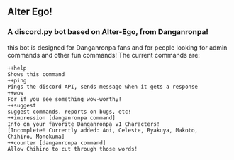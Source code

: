 ## Alter Ego!

### A discord.py bot based on Alter-Ego, from Danganronpa!

this bot is designed for Danganronpa fans and for people looking for admin commands and other fun commands! The current commands are:
```
++help
Shows this command
++ping
Pings the discord API, sends message when it gets a response
++wow
For if you see something wow-worthy!
++suggest
suggest commands, reports on bugs, etc!
++impression [danganronpa command]
Info on your favorite Danganronpa v1 Characters! 
[Incomplete! Currently added: Aoi, Celeste, Byakuya, Makoto, 
Chihiro, Monokuma]
++counter [danganronpa command]
Allow Chihiro to cut through those words!
```
